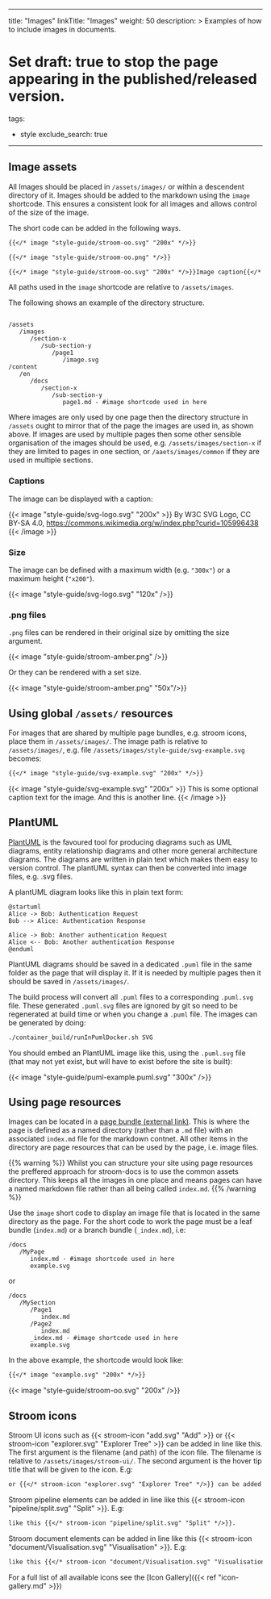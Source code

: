 
---
title: "Images"
linkTitle: "Images"
weight: 50
description: >
  Examples of how to include images in documents.
# Set draft: true to stop the page appearing in the published/released version.
tags:
  - style
exclude_search: true

---

## Image assets

All Images should be placed in `/assets/images/` or within a descendent directory of it.
Images should be added to the markdown using the `image` shortcode.
This ensures a consistent look for all images and allows control of the size of the image.

The short code can be added in the following ways.

```markdown
{{</* image "style-guide/stroom-oo.svg" "200x" */>}}

{{</* image "style-guide/stroom-oo.png" */>}}

{{</* image "style-guide/stroom-oo.svg" "200x" */>}}Image caption{{</* /image */>}}
```

All paths used in the `image` shortcode are relative to `/assets/images`.

The following shows an example of the directory structure.

```text

/assets
   /images
      /section-x
         /sub-section-y
            /page1
               /image.svg
/content
   /en
      /docs
         /section-x
            /sub-section-y
               page1.md - #image shortcode used in here
```

Where images are only used by one page then the directory structure in `/assets` ought to mirror that of the page the images are used in, as shown above.
If images are used by multiple pages then some other sensible organisation of the images should be used, e.g. `/assets/images/section-x` if they are limited to pages in one section, or `/aaets/images/common` if they are used in multiple sections.


### Captions

The image can be displayed with a caption:

{{< image "style-guide/svg-logo.svg" "200x" >}}
By W3C SVG Logo, CC BY-SA 4.0, https://commons.wikimedia.org/w/index.php?curid=105996438
{{< /image >}}


### Size

The image can be defined with a maximum width (e.g. `"300x"`) or a maximum height (`"x200"`).

{{< image "style-guide/svg-logo.svg" "120x" />}}

### .png files

`.png` files can be rendered in their original size by omitting the size argument.

{{< image "style-guide/stroom-amber.png" />}}

Or they can be rendered with a set size.

{{< image "style-guide/stroom-amber.png" "50x"/>}}


## Using global `/assets/` resources

For images that are shared by multiple page bundles, e.g. stroom icons, place them in `/assets/images/`.
The image path is relative to `/assets/images/`, e.g. file  `/assets/images/style-guide/svg-example.svg` becomes:

```markdown
{{</* image "style-guide/svg-example.svg" "200x" */>}}
```

{{< image "style-guide/svg-example.svg" "200x" >}}
This is some optional caption text for the image.
And this is another line.
{{< /image >}}


## PlantUML

[PlantUML](https://plantuml.com) is the favoured tool for producing diagrams such as UML diagrams, entity relationship diagrams and other more general architecture diagrams.
The diagrams are written in plain text which makes them easy to version control.
The plantUML syntax can then be converted into image files, e.g. .svg files.

A plantUML diagram looks like this in plain text form:

```plantuml
@startuml
Alice -> Bob: Authentication Request
Bob --> Alice: Authentication Response

Alice -> Bob: Another authentication Request
Alice <-- Bob: Another authentication Response
@enduml
```

PlantUML diagrams should be saved in a dedicated `.puml` file in the same folder as the page that will display it.
If it is needed by multiple pages then it should be saved in `/assets/images/`.

The build process will convert all `.puml` files to a corresponding `.puml.svg` file.
These generated `.puml.svg` files are ignored by git so need to be regenerated at build time or when you change a `.puml` file.
The images can be generated by doing:

```bash
./container_build/runInPumlDocker.sh SVG
```

You should embed an PlantUML image like this, using the `.puml.svg` file (that may not yet exist, but will have to exist before the site is built):

{{< image "style-guide/puml-example.puml.svg" "300x" />}}


## Using page resources

Images can be located in a [page bundle (external link)](https://gohugo.io/content-management/page-bundles/).
This is where the page is defined as a named directory (rather than a `.md` file) with an associated `index.md` file for the markdown contnet.
All other items in the directory are page resources that can be used by the page, i.e. image files.

{{% warning %}}
Whilst you can structure your site using page resources the preffered approach for stroom-docs is to use the common assets directory.
This keeps all the images in one place and means pages can have a named markdown file rather than all being called `index.md`.
{{% /warning %}}

Use the `image` short code to display an image file that is located in the same directory as the page.
For the short code to work the page must be a leaf bundle (`index.md`) or a branch bundle (`_index.md`), i.e:

```text
/docs
   /MyPage
      index.md - #image shortcode used in here
      example.svg
```

or 

```text
/docs
   /MySection
      /Page1
         index.md
      /Page2
         index.md
      _index.md - #image shortcode used in here
      example.svg
```

In the above example, the shortcode would look like:

```markdown
{{</* image "example.svg" "200x" */>}}
```

{{< image "style-guide/stroom-oo.svg" "200x" />}}


## Stroom icons

Stroom UI icons such as {{< stroom-icon "add.svg" "Add" >}} or {{< stroom-icon "explorer.svg" "Explorer Tree" >}} can be added in line like this.
The first argument is the filename (and path) of the icon file.
The filename is relative to `/assets/images/stroom-ui/`.
The second argument is the hover tip title that will be given to the icon.
E.g:

```markdown
or {{</* stroom-icon "explorer.svg" "Explorer Tree" */>}} can be added in line like this.
```

Stroom pipeline elements can be added in line like this {{< stroom-icon "pipeline/split.svg" "Split" >}}.
E.g:

```markdown
like this {{</* stroom-icon "pipeline/split.svg" "Split" */>}}.
```

Stroom document elements can be added in line like this {{< stroom-icon "document/Visualisation.svg" "Visualisation" >}}.
E.g:

```markdown
like this {{</* stroom-icon "document/Visualisation.svg" "Visualisation" */>}}.
```

For a full list of all available icons see the [Icon Gallery]({{< ref "icon-gallery.md" >}})
